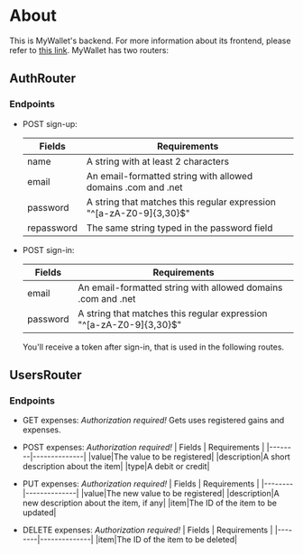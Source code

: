 # About

This is MyWallet's backend. For more information about its frontend, please refer to [this link](https://github.com/antonioeprado/projeto14-mywallet-front/tree/main).
MyWallet has two routers:

## AuthRouter

### Endpoints

- POST sign-up:

  | Fields | Requirements |
  |--------|--------------|
  |name|A string with at least 2 characters|
  |email|An email-formatted string with allowed domains .com and .net|
  |password|A string that matches this regular expression "^[a-zA-Z0-9]{3,30}$"|
  |repassword|The same string typed in the password field|

- POST sign-in:

  | Fields | Requirements |
  |--------|--------------|
  |email|An email-formatted string with allowed domains .com and .net|
  |password|A string that matches this regular expression "^[a-zA-Z0-9]{3,30}$"|
  
  You'll receive a token after sign-in, that is used in the following routes.
  
## UsersRouter

### Endpoints

- GET expenses:
  *Authorization required!*
  Gets uses registered gains and expenses.

- POST expenses:
*Authorization required!*
  | Fields | Requirements |
  |--------|--------------|
  |value|The value to be registered|
  |description|A short description about the item|
  |type|A debit or credit|
  
- PUT expenses:
*Authorization required!*
  | Fields | Requirements |
  |--------|--------------|
  |value|The new value to be registered|
  |description|A new description about the item, if any|
  |item|The ID of the item to be updated|
  
- DELETE expenses:
*Authorization required!*
  | Fields | Requirements |
  |--------|--------------|
  |item|The ID of the item to be deleted|
  

